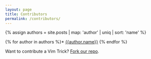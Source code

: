 ```yaml
---
layout: page
title: Contributors
permalink: /contributors/
---
```


{% assign authors = site.posts | map: 'author' | uniq | sort: 'name' %}

{% for author in authors %}* [{{author.name}}]({{author.url}})
{% endfor %}

Want to contribute a Vim Trick? [Fork our repo](https://github.com/cbartlett/vimtricks).
